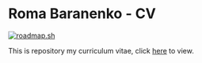 # Roma Baranenko - CV

[![roadmap.sh](https://api.roadmap.sh/v1-badge/wide/657b81265145316d25058b9a?variant=dark)](https://roadmap.sh)

This is repository my curriculum vitae, click [here](https://roma-bb8.github.io) to view.
